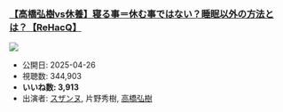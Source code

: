 ### [【高橋弘樹vs休養】寝る事＝休む事ではない？睡眠以外の方法とは？【ReHacQ】](https://www.youtube.com/watch?v=WRpEgGrAe3M)
[![](https://img.youtube.com/vi/WRpEgGrAe3M/sddefault.jpg)](https://www.youtube.com/watch?v=WRpEgGrAe3M)
-   公開日: 2025-04-26
-   視聴数: 344,903
-   **いいね数: 3,913**
-   出演者: [スザンヌ](/rehacq_fan/people/スザンヌ "wikilink"), 片野秀樹, [高橋弘樹](/rehacq_fan/people/高橋弘樹 "wikilink")
